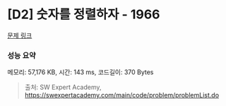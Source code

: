 # [D2] 숫자를 정렬하자 - 1966 

[문제 링크](https://swexpertacademy.com/main/code/problem/problemDetail.do?contestProbId=AV5PrmyKAWEDFAUq) 

### 성능 요약

메모리: 57,176 KB, 시간: 143 ms, 코드길이: 370 Bytes



> 출처: SW Expert Academy, https://swexpertacademy.com/main/code/problem/problemList.do
